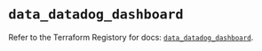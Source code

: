 # `data_datadog_dashboard`

Refer to the Terraform Registory for docs: [`data_datadog_dashboard`](https://registry.terraform.io/providers/datadog/datadog/3.25.0/docs/data-sources/dashboard).
